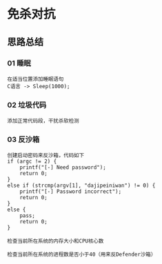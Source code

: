 # 免杀对抗
## 思路总结
### 01 睡眠
```
在适当位置添加睡眠语句
C语言 -> Sleep(1000);
```
### 02 垃圾代码
```
添加正常代码段，干扰杀软检测
```
### 03 反沙箱
```
创建启动密码来反沙箱，代码如下
if (argc != 2) {
    printf("[-] Need password");
    return 0;
}
else if (strcmp(argv[1], "dajipeiniwan") != 0) {
    printf("[-] Password incorrect");
    return 0;
}
else {
    pass;
    return 0;
}
```
```
检查当前所在系统的内存大小和CPU核心数
```
```
检查当前所在系统的进程数是否小于40（用来反Defender沙箱）
```
